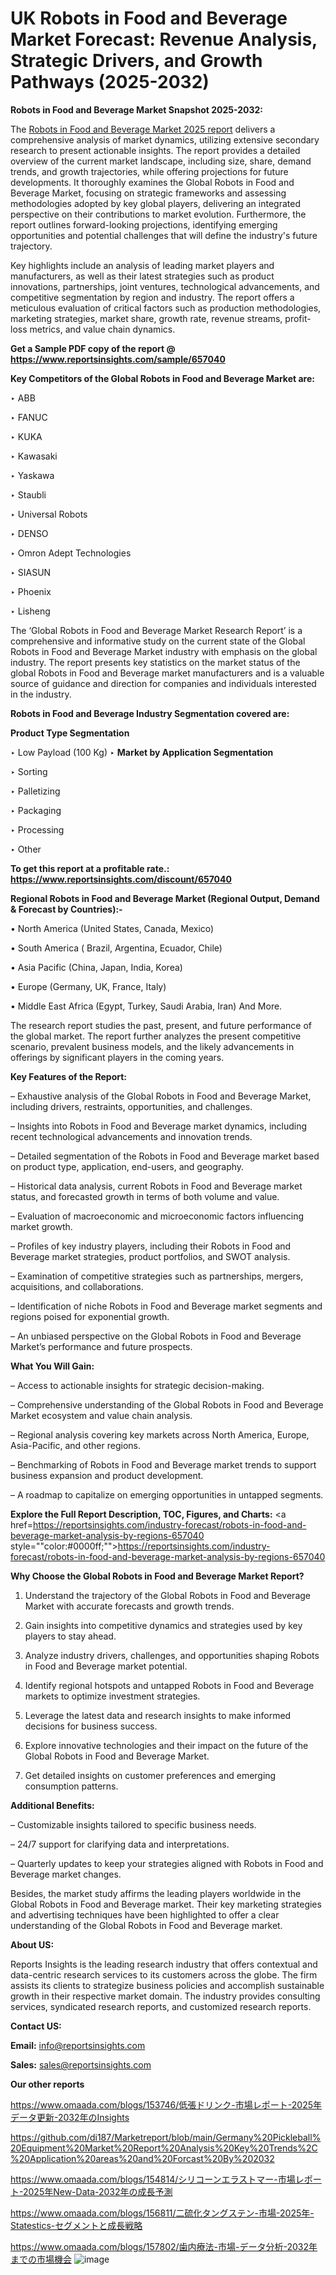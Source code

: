 # UK Robots in Food and Beverage Market Forecast: Revenue Analysis, Strategic Drivers, and Growth Pathways (2025-2032)

<strong>Robots in Food and Beverage Market Snapshot 2025-2032:</strong>

The <a href=https://www.reportsinsights.com/sample/657040>Robots in Food and Beverage Market 2025 report</a> delivers a comprehensive analysis of market dynamics, utilizing extensive secondary research to present actionable insights. The report provides a detailed overview of the current market landscape, including size, share, demand trends, and growth trajectories, while offering projections for future developments. It thoroughly examines the Global Robots in Food and Beverage Market, focusing on strategic frameworks and assessing methodologies adopted by key global players, delivering an integrated perspective on their contributions to market evolution. Furthermore, the report outlines forward-looking projections, identifying emerging opportunities and potential challenges that will define the industry's future trajectory.

Key highlights include an analysis of leading market players and manufacturers, as well as their latest strategies such as product innovations, partnerships, joint ventures, technological advancements, and competitive segmentation by region and industry. The report offers a meticulous evaluation of critical factors such as production methodologies, marketing strategies, market share, growth rate, revenue streams, profit-loss metrics, and value chain dynamics.

<strong>Get a Sample PDF copy of the report @ <a href=https://www.reportsinsights.com/sample/657040 style=color:#0000ff;>https://www.reportsinsights.com/sample/657040</a></strong>

<strong>Key Competitors of the Global Robots in Food and Beverage Market are:</strong>

‣ ABB

‣ FANUC

‣ KUKA

‣ Kawasaki

‣ Yaskawa

‣ Staubli

‣ Universal Robots

‣ DENSO

‣ Omron Adept Technologies

‣ SIASUN

‣ Phoenix

‣ Lisheng

The ‘Global Robots in Food and Beverage Market Research Report’ is a comprehensive and informative study on the current state of the Global Robots in Food and Beverage Market industry with emphasis on the global industry. The report presents key statistics on the market status of the global Robots in Food and Beverage market manufacturers and is a valuable source of guidance and direction for companies and individuals interested in the industry.

<strong>Robots in Food and Beverage Industry Segmentation covered are:</strong>

<strong>Product Type Segmentation</strong>

‣ Low Payload (100 Kg)
‣ 
<strong>Market by Application Segmentation</strong>

‣ Sorting

‣ Palletizing

‣ Packaging

‣ Processing

‣ Other

<strong>To get this report at a profitable rate.: <a href=https://www.reportsinsights.com/discount/657040 style=color:#0000ff;>https://www.reportsinsights.com/discount/657040</a></strong>

<strong>Regional Robots in Food and Beverage Market (Regional Output, Demand &amp; Forecast by Countries):-</strong>

• North America (United States, Canada, Mexico)

• South America ( Brazil, Argentina, Ecuador, Chile)

• Asia Pacific (China, Japan, India, Korea)

• Europe (Germany, UK, France, Italy)

• Middle East Africa (Egypt, Turkey, Saudi Arabia, Iran) And More.

The research report studies the past, present, and future performance of the global market. The report further analyzes the present competitive scenario, prevalent business models, and the likely advancements in offerings by significant players in the coming years.

<strong>Key Features of the Report:</strong>

– Exhaustive analysis of the Global Robots in Food and Beverage Market, including drivers, restraints, opportunities, and challenges.

– Insights into Robots in Food and Beverage market dynamics, including recent technological advancements and innovation trends.

– Detailed segmentation of the Robots in Food and Beverage market based on product type, application, end-users, and geography.

– Historical data analysis, current Robots in Food and Beverage market status, and forecasted growth in terms of both volume and value.

– Evaluation of macroeconomic and microeconomic factors influencing market growth.

– Profiles of key industry players, including their Robots in Food and Beverage market strategies, product portfolios, and SWOT analysis.

– Examination of competitive strategies such as partnerships, mergers, acquisitions, and collaborations.

– Identification of niche Robots in Food and Beverage market segments and regions poised for exponential growth.

– An unbiased perspective on the Global Robots in Food and Beverage Market’s performance and future prospects.

<strong>What You Will Gain:</strong>

– Access to actionable insights for strategic decision-making.

– Comprehensive understanding of the Global Robots in Food and Beverage Market ecosystem and value chain analysis.

– Regional analysis covering key markets across North America, Europe, Asia-Pacific, and other regions.

– Benchmarking of Robots in Food and Beverage market trends to support business expansion and product development.

– A roadmap to capitalize on emerging opportunities in untapped segments.

<strong>Explore the Full Report Description, TOC, Figures, and Charts:</strong>
<a href=https://reportsinsights.com/industry-forecast/robots-in-food-and-beverage-market-analysis-by-regions-657040 style=""color:#0000ff;"">https://reportsinsights.com/industry-forecast/robots-in-food-and-beverage-market-analysis-by-regions-657040</a>

<strong>Why Choose the Global Robots in Food and Beverage Market Report?</strong>

1. Understand the trajectory of the Global Robots in Food and Beverage Market with accurate forecasts and growth trends.

2. Gain insights into competitive dynamics and strategies used by key players to stay ahead.

3. Analyze industry drivers, challenges, and opportunities shaping Robots in Food and Beverage market potential.

4. Identify regional hotspots and untapped Robots in Food and Beverage markets to optimize investment strategies.

5. Leverage the latest data and research insights to make informed decisions for business success.

6. Explore innovative technologies and their impact on the future of the Global Robots in Food and Beverage Market.

7. Get detailed insights on customer preferences and emerging consumption patterns.

<strong>Additional Benefits:</strong>

– Customizable insights tailored to specific business needs.

– 24/7 support for clarifying data and interpretations.

– Quarterly updates to keep your strategies aligned with Robots in Food and Beverage market changes.

Besides, the market study affirms the leading players worldwide in the Global Robots in Food and Beverage market. Their key marketing strategies and advertising techniques have been highlighted to offer a clear understanding of the Global Robots in Food and Beverage market.

<strong><strong>About US</strong>:</strong>

Reports Insights is the leading research industry that offers contextual and data-centric research services to its customers across the globe. The firm assists its clients to strategize business policies and accomplish sustainable growth in their respective market domain. The industry provides consulting services, syndicated research reports, and customized research reports.

<strong>Contact US:</strong>

<p class=><b>Email:</b> <a href=mailto:info@reportsinsights.com>info@reportsinsights.com</a></p>
<p class=><b>Sales:</b> <a href=mailto:sales@reportsinsights.com>sales@reportsinsights.com</a></p>

<strong>Our other reports</strong>

<a href=https://www.omaada.com/blogs/153746/低張ドリンク-市場レポート-2025年データ更新-2032年のInsights>https://www.omaada.com/blogs/153746/低張ドリンク-市場レポート-2025年データ更新-2032年のInsights</a>

<a href=https://github.com/di187/Marketreport/blob/main/Germany%20Pickleball%20Equipment%20Market%20Report%20Analysis%20Key%20Trends%2C%20Application%20areas%20and%20Forcast%20By%202032>https://github.com/di187/Marketreport/blob/main/Germany%20Pickleball%20Equipment%20Market%20Report%20Analysis%20Key%20Trends%2C%20Application%20areas%20and%20Forcast%20By%202032</a>

<a href=https://www.omaada.com/blogs/154814/シリコーンエラストマー-市場レポート-2025年New-Data-2032年の成長予測>https://www.omaada.com/blogs/154814/シリコーンエラストマー-市場レポート-2025年New-Data-2032年の成長予測</a>

<a href=https://www.omaada.com/blogs/156811/二硫化タングステン-市場-2025年-Statestics-セグメントと成長戦略>https://www.omaada.com/blogs/156811/二硫化タングステン-市場-2025年-Statestics-セグメントと成長戦略</a>

<a href=https://www.omaada.com/blogs/157802/歯内療法-市場-データ分析-2032年までの市場機会>https://www.omaada.com/blogs/157802/歯内療法-市場-データ分析-2032年までの市場機会</a>
![image](https://github.com/user-attachments/assets/4f0c067a-3a59-41eb-a181-9d4511a95244)
